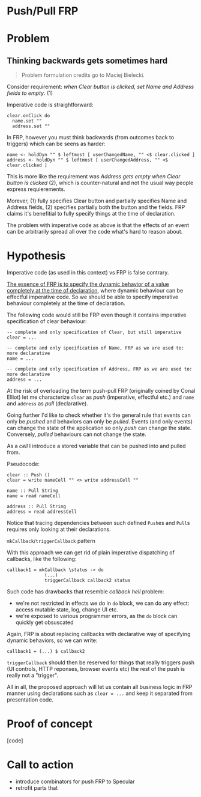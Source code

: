 # Push/Pull FRP

# Problem

## Thinking backwards gets sometimes hard

> Problem formulation credits go to Maciej Bielecki.

Consider requirement: *when Clear button is clicked, set Name and Address fields to empty*. (1)

Imperative code is straightforward:

```
clear.onClick do
  name.set ""
  address.set ""
```

In FRP, however you must think backwards (from outcomes back to triggers) which can be seens as harder:

```
name <- holdDyn "" $ leftmost [ userChangedName, "" <$ clear.clicked ]
address <- holdDyn "" $ leftmost [ userChangedAddress, "" <$ clear.clicked ]
```

This is more like the requirement was *Address gets empty when Clear button is clicked* (2), which is counter-natural and not the usual way people express requierements.

Morever, (1) fully specifies Clear button and partially specifies Name and Address fields, (2) specifies partially both the button and the fields.
FRP claims it's benefitial to fully specify things at the time of declaration.

The problem with imperative code as above is that the effects of an event can be arbitrarily spread all over the code what's hard to reason about.

# Hypothesis

Imperative code (as used in this context) vs FRP is false contrary.

[The essence of FRP is to specify the dynamic behavior of a value completely at the time of declaration](https://apfelmus.nfshost.com/blog/2011/03/28-essence-frp.html), where dynamic behaviour can be effectful imperative code.
So we should be able to specify imperative behaviour completely at the time of declaration.

The following code would still be FRP even though it contains imperative specification of clear behaviour:

```
-- complete and only specification of Clear, but still imperative
clear = ...

-- complete and only specification of Name, FRP as we are used to: more declarative
name = ...

-- complete and only specification of Address, FRP as we are used to: more declarative
address = ...
```

At the risk of overloading the term push-pull FRP (originally coined by Conal Elliot) let me characterize `clear` as *push* (imperative, effectful etc.) and `name` and `address` as *pull* (declarative).

Going further I'd like to check whether it's the general rule that events can only be *pushed* and behaviors can only be *pulled*.
Events (and only events) can change the state of the application so only *push* can change the state.
Conversely, *pulled* behaviours can not change the state.

As a *cell* I introduce a stored variable that can be pushed into and pulled from.

Pseudocode:

```
clear :: Push ()
clear = write nameCell "" <> write addressCell ""

name :: Pull String
name = read nameCell

address :: Pull String
address = read addressCell
```

Notice that tracing dependencies between such defined `Push`es and `Pull`s requires only looking at their declarations.

`mkCallback`/`triggerCallback` pattern

With this approach we can get rid of plain imperative dispatching of callbacks, like the following:

```
callback1 = mkCallback \status -> do
              (...)
              triggerCallback callback2 status
```

Such code has drawbacks that resemble *callback hell* problem:
  * we're not restricted in effects we do in `do` block, we can do any effect: access mutable state, log, change UI etc.
  * we're exposed to various programmer errors, as the `do` block can quickly get obsuscated

Again, FRP is about replacing callbacks with declarative way of specifying dynamic behaviors, so we can write:

```
callback1 = (...) $ callback2
```

`triggerCallback` should then be reserved for things that really triggers push (UI controls, HTTP reponses, browser events etc) the rest of the push is really not a "trigger".

All in all, the proposed approach will let us contain all business logic in FRP manner using declarations such as `clear = ...` and keep it separated from presentation code.

# Proof of concept

[code]

# Call to action

  * introduce combinators for push FRP to Specular
  * retrofit parts that
